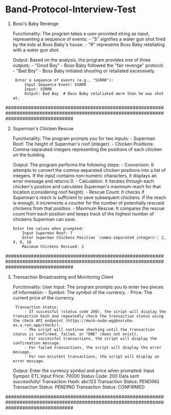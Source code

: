 # Band-Protocol-Interview-Test

1. Boss's Baby Revenge

    Functionality:
        The program takes a user-provided string as input, representing a sequence of events:
            - "S" signifies a water gun shot fired by the kids at Boss Baby's house.
            - "R" represents Boss Baby retaliating with a water gun shot.

    Output:
        Based on the analysis, the program provides one of three outputs:
        - "Good Boy" - Boss Baby followed the "fair revenge" protocol.
        - "Bad Boy" - Boss Baby initiated shooting or retaliated excessively.

        Enter a sequence of events (e.g., "SSRRR"):
            Input Sequence Event: SSRRR
            Input: SSRRR
            Output: Bad Boy  # Boss Baby retaliated more than he was shot at.

########################################################################################################################################

2.  Superman's Chicken Rescue

    Functionality:
        The program prompts you for two inputs:
            - Superman Roof: The height of Superman's roof (integer).
            - Chicken Positions: Comma-separated integers representing the positions of each chicken on the building.

    Output:
        The program performs the following steps:
            - Conversion: It attempts to convert the comma-separated chicken positions into a list of integers. If the input contains non-numeric characters, it displays an error message and returns 0.
            - Calculation: It iterates through each chicken's position and calculates Superman's maximum reach for that location (considering roof height).
            - Rescue Count: It checks if Superman's reach is sufficient to save subsequent chickens. If the reach is enough, it increments a counter for the number of potentially rescued chickens from that position.
            - Maximum Rescue: It compares the rescue count from each position and keeps track of the highest number of chickens Superman can save.

        Enter the values when prompted:
            Input Superman Roof: 7
            Enter Superman Chickens Position 'comma-separated integers': 2, 4, 8, 10
            Maximum Chickens Rescued: 3

########################################################################################################################################
        
3. Transaction Broadcasting and Monitoring Client

    Functionality:
        User Input: The program prompts you to enter two pieces of information:
            - Symbol: The symbol of the currency.
            - Price: The current price of the currency.

        Transaction Status:
            - If successful (status code 200), the script will display the transaction hash and repeatedly check the transaction status using the check API endpoint (https://mock-node-wgqbnxruha-as.a.run.app/check/).
            - The script will continue checking until the transaction status is confirmed, failed, or "DNE" (does not exist).
            - For successful transactions, the script will display the confirmation message.
            - For failed transactions, the script will display the error message.
            - For non-existent transactions, the script will display an error message.

    Output:
        Enter the currency symbol and price when prompted:
            Input Sympol: ETL
            Input Price: 70000
            Status Code: 200
            Data sent successfully!
            Transaction Hash: abc123
            Transaction Status: PENDING
            Transaction Status: PENDING
            Transaction Status: CONFIRMED

########################################################################################################################################
